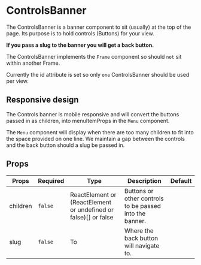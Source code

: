 # ControlsBanner

The ControlsBanner is a banner component to sit (usually) at the top of the page. Its purpose is to hold controls (Buttons) for your view.

**If you pass a slug to the banner you will get a back button.**

The ControlsBanner implements the `Frame` component so should `not` sit within another Frame.

Currently the id attribute is set so only `one` ControlsBanner should be used per view.

## Responsive design

The Controls banner is mobile responsive and will convert the buttons passed in as children, into menuItemProps in the `Menu` component.

The `Menu` component will display when there are too many children to fit into the space provided on one line. We maintain a gap between the controls and the back button should a slug be passed in.

## Props

| Props    | Required | Type                                                            | Description                                             | Default |
| -------- | -------- | --------------------------------------------------------------- | ------------------------------------------------------- | ------- |
| children | `false`  | ReactElement or (ReactElement or undefined or false)[] or false | Buttons or other controls to be passed into the banner. |         |
| slug     | `false`  | To                                                              | Where the back button will navigate to.                 |         |
